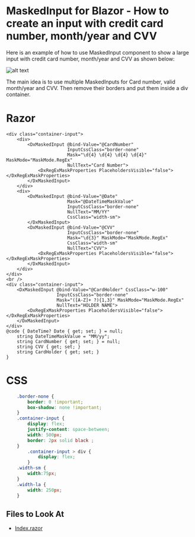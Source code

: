 <!--
A repository template for creating new examples.
-->

# MaskedInput for Blazor - How to create an input with credit card number, month/year and CVV

Here is an example of how to use MaskedInput component to show a large input with credit card number, month/year and CVV as shown below:

![alt text](https://github.com/dlvaleroso98/How-to-create-MaskedInput-with-credit-card-number-valid-month-year-CVV-and-ZIP/blob/21.2.3%2B/sample.jpg)

The main idea is to use multiple MaskedInputs for Card number, valid month/year and CVV. Then remove their borders and put them inside a div container.

# Razor

```razor
<div class="container-input">
    <div>
        <DxMaskedInput @bind-Value="@CardNumber"
                       InputCssClass="border-none"
                       Mask="\d{4} \d{4} \d{4} \d{4}" MaskMode="MaskMode.RegEx"
                       NullText="Card Number">
            <DxRegExMaskProperties PlaceholdersVisible="false"></DxRegExMaskProperties>
        </DxMaskedInput>
    </div>
    <div>
        <DxMaskedInput @bind-Value="@Date"
                       Mask="@DateTimeMaskValue"
                       InputCssClass="border-none"
                       NullText="MM/YY"
                       CssClass="width-sm">
        </DxMaskedInput>
        <DxMaskedInput @bind-Value="@CVV"
                       InputCssClass="border-none"
                       Mask="\d{3}" MaskMode="MaskMode.RegEx"
                       CssClass="width-sm"
                       NullText="CVV">
            <DxRegExMaskProperties PlaceholdersVisible="false"></DxRegExMaskProperties>
        </DxMaskedInput>
    </div>
</div>
<br />
<div class="container-input">
    <DxMaskedInput @bind-Value="@CardHolder" CssClass="w-100"
                   InputCssClass="border-none"
                   Mask="([A-Z]+ ?){1,3}" MaskMode="MaskMode.RegEx"
                   NullText="HOLDER NAME">
        <DxRegExMaskProperties PlaceholdersVisible="false"></DxRegExMaskProperties>
    </DxMaskedInput>
</div>
@code { DateTime? Date { get; set; } = null;
    string DateTimeMaskValue = "MM/yy";
    string CardNumber { get; set; } = null;
    string CVV { get; set; }
    string CardHolder { get; set; }
}
```
# CSS

```css
    .border-none {
        border: 0 !important;
        box-shadow: none !important;
    }
    .container-input {
        display: flex;
        justify-content: space-between;
        width: 500px;
        border: 2px solid black ;
    }
        .container-input > div {
            display: flex;
        }
    .width-sm {
        width:75px;
    }
    .width-la {
        width: 250px;
    }
```

<!-- default file list -->

## Files to Look At

- [Index.razor](./CS/BlazorServerApp/Pages/Index.razor)

<!-- default file list end -->

<!--

## Documentation

- link
- link
- ...

## More Examples

- link
- link
- ...

-->

